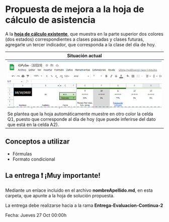# Propuesta de mejora a la hoja de cálculo de asistencia

A la **[hoja de cálculo existente](https://docs.google.com/spreadsheets/d/19litnyt63ELTel4qMyb4U4_ggJ00z9TmZ6_O82o8_i4/edit?usp=sharing)**, que muestra en la parte superior dos colores (dos estados) correspondientes a clases pasadas y clases futuras, agregarle un tercer indicador, que corresponda a la clase del día de hoy.

|Situación actual
|-
|![](../../images/hojaDeCalculo.png)
|Se plantea que la hoja automáticamente muestre en otro color la celda Q1, puesto que corresponde al día de hoy (que puede inferirse del dato que está en la celda A2).

## Conceptos a utilizar

- Fórmulas
- Formato condicional

## La entrega  :heavy_exclamation_mark: ¡Muy importante!

Mediante un enlace incluido en el archivo **nombreApellido.md**, en esta carpeta, que apunte a la hoja de solución propuesta.

La entrega debe realizarse hacia a la rama **Entrega-Evaluacion-Continua-2**

Fecha: Jueves 27 Oct 00:00h
